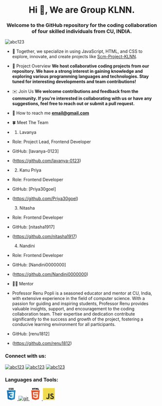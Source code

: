 <h1 align="center">Hi 👋, We are Group KLNN.</h1>
<h3 align="center">Welcome to the GitHub repository for the coding collaboration of four skilled individuals from CU, INDIA.</h3>

<p align="left"> <img src="https://komarev.com/ghpvc/?username=abc123&label=Profile%20views&color=0e75b6&style=flat" alt="abc123" /> </p>

- 🐬 Together, we specialize in using JavaScript, HTML, and CSS to explore, innovate, and create projects like [Scm-Project-KLNN](www.google.com).

- 🌱 Project Overview **We host collaborative coding projects from our repository. We have a strong interest in gaining knowledge and exploring various programming languages and technologies. Stay tuned for interesting developments and team contributions!**

- ✉️ Join Us **We welcome contributions and feedback from the community. If you're interested in collaborating with us or have any suggestions, feel free to reach out or submit a pull request.**

- 💬 How to reach me **email@gmail.com**

- 🍀 Meet The Team
- 1. Lavanya 
- Role: Project Lead, Frontend Developer
- GitHub: [lavanya-0123]
- (https://github.com/lavanya-0123)
  
- 2. Kanu Priya
- Role: Frontend Developer
- GitHub: [Priya30goel]
- (https://github.com/Priya30goel)
  
  3. Nitasha
- Role: Frontend Developer
- GitHub: [nitasha1917]
- (https://github.com/nitasha1917)
  
  4. Nandini
- Role: Frontend Developer
- GitHub: [Nandini0000000]
- (https://github.com/Nandini0000000)

- 👩‍🏫 Mentor
- Professor Renu Popli is a seasoned educator and mentor at CU, India, with extensive experience in the field of computer science. With a passion for guiding and inspiring students, Professor Renu provides valuable insights, support, and encouragement to the coding collaboration team. Their expertise and dedication contribute significantly to the success and growth of the project, fostering a conducive learning environment for all participants.
- GitHub: [renu1812]
- (https://github.com/renu1812)
<h3 align="left">Connect with us:</h3>
<p align="left">
<a href="https://linkedin.com/in/abc123" target="blank"><img align="center" src="https://raw.githubusercontent.com/rahuldkjain/github-profile-readme-generator/master/src/images/icons/Social/linked-in-alt.svg" alt="abc123" height="30" width="40" /></a>
<a href="https://fb.com/abc123" target="blank"><img align="center" src="https://raw.githubusercontent.com/rahuldkjain/github-profile-readme-generator/master/src/images/icons/Social/facebook.svg" alt="abc123" height="30" width="40" /></a>
<a href="https://instagram.com/abc123" target="blank"><img align="center" src="https://raw.githubusercontent.com/rahuldkjain/github-profile-readme-generator/master/src/images/icons/Social/instagram.svg" alt="abc123" height="30" width="40" /></a>
</p>

<h3 align="left">Languages and Tools:</h3>
<p align="left"> <a href="https://www.w3schools.com/css/" target="_blank" rel="noreferrer"> <img src="https://raw.githubusercontent.com/devicons/devicon/master/icons/css3/css3-original-wordmark.svg" alt="css3" width="40" height="40"/> </a> <a href="https://git-scm.com/" target="_blank" rel="noreferrer"> <img src="https://www.vectorlogo.zone/logos/git-scm/git-scm-icon.svg" alt="git" width="40" height="40"/> </a> <a href="https://www.w3.org/html/" target="_blank" rel="noreferrer"> <img src="https://raw.githubusercontent.com/devicons/devicon/master/icons/html5/html5-original-wordmark.svg" alt="html5" width="40" height="40"/> </a> <a href="https://developer.mozilla.org/en-US/docs/Web/JavaScript" target="_blank" rel="noreferrer"> <img src="https://raw.githubusercontent.com/devicons/devicon/master/icons/javascript/javascript-original.svg" alt="javascript" width="40" height="40"/> </a> </p>
